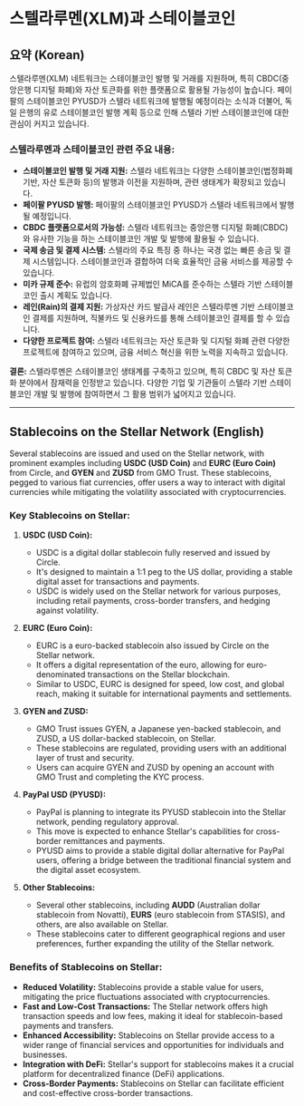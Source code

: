 
# 스텔라루멘(XLM)과 스테이블코인

## 요약 (Korean)

스텔라루멘(XLM) 네트워크는 스테이블코인 발행 및 거래를 지원하며, 특히 CBDC(중앙은행 디지털 화폐)와 자산 토큰화를 위한 플랫폼으로 활용될 가능성이 높습니다. 페이팔의 스테이블코인 PYUSD가 스텔라 네트워크에 발행될 예정이라는 소식과 더불어, 독일 은행의 유로 스테이블코인 발행 계획 등으로 인해 스텔라 기반 스테이블코인에 대한 관심이 커지고 있습니다.

### 스텔라루멘과 스테이블코인 관련 주요 내용:

*   **스테이블코인 발행 및 거래 지원:** 스텔라 네트워크는 다양한 스테이블코인(법정화폐 기반, 자산 토큰화 등)의 발행과 이전을 지원하며, 관련 생태계가 확장되고 있습니다.
*   **페이팔 PYUSD 발행:** 페이팔의 스테이블코인 PYUSD가 스텔라 네트워크에서 발행될 예정입니다.
*   **CBDC 플랫폼으로서의 가능성:** 스텔라 네트워크는 중앙은행 디지털 화폐(CBDC)와 유사한 기능을 하는 스테이블코인 개발 및 발행에 활용될 수 있습니다.
*   **국제 송금 및 결제 시스템:** 스텔라의 주요 특징 중 하나는 국경 없는 빠른 송금 및 결제 시스템입니다. 스테이블코인과 결합하여 더욱 효율적인 금융 서비스를 제공할 수 있습니다.
*   **미카 규제 준수:** 유럽의 암호화폐 규제법인 MiCA를 준수하는 스텔라 기반 스테이블코인 출시 계획도 있습니다.
*   **레인(Rain)의 결제 지원:** 가상자산 카드 발급사 레인은 스텔라루멘 기반 스테이블코인 결제를 지원하며, 직불카드 및 신용카드를 통해 스테이블코인 결제를 할 수 있습니다.
*   **다양한 프로젝트 참여:** 스텔라 네트워크는 자산 토큰화 및 디지털 화폐 관련 다양한 프로젝트에 참여하고 있으며, 금융 서비스 혁신을 위한 노력을 지속하고 있습니다.

**결론:** 스텔라루멘은 스테이블코인 생태계를 구축하고 있으며, 특히 CBDC 및 자산 토큰화 분야에서 잠재력을 인정받고 있습니다. 다양한 기업 및 기관들이 스텔라 기반 스테이블코인 개발 및 발행에 참여하면서 그 활용 범위가 넓어지고 있습니다.

---

## Stablecoins on the Stellar Network (English)

Several stablecoins are issued and used on the Stellar network, with prominent examples including **USDC (USD Coin)** and **EURC (Euro Coin)** from Circle, and **GYEN** and **ZUSD** from GMO Trust. These stablecoins, pegged to various fiat currencies, offer users a way to interact with digital currencies while mitigating the volatility associated with cryptocurrencies.

### Key Stablecoins on Stellar:

1.  **USDC (USD Coin):**
    *   USDC is a digital dollar stablecoin fully reserved and issued by Circle.
    *   It's designed to maintain a 1:1 peg to the US dollar, providing a stable digital asset for transactions and payments.
    *   USDC is widely used on the Stellar network for various purposes, including retail payments, cross-border transfers, and hedging against volatility.

2.  **EURC (Euro Coin):**
    *   EURC is a euro-backed stablecoin also issued by Circle on the Stellar network.
    *   It offers a digital representation of the euro, allowing for euro-denominated transactions on the Stellar blockchain.
    *   Similar to USDC, EURC is designed for speed, low cost, and global reach, making it suitable for international payments and settlements.

3.  **GYEN and ZUSD:**
    *   GMO Trust issues GYEN, a Japanese yen-backed stablecoin, and ZUSD, a US dollar-backed stablecoin, on Stellar.
    *   These stablecoins are regulated, providing users with an additional layer of trust and security.
    *   Users can acquire GYEN and ZUSD by opening an account with GMO Trust and completing the KYC process.

4.  **PayPal USD (PYUSD):**
    *   PayPal is planning to integrate its PYUSD stablecoin into the Stellar network, pending regulatory approval.
    *   This move is expected to enhance Stellar's capabilities for cross-border remittances and payments.
    *   PYUSD aims to provide a stable digital dollar alternative for PayPal users, offering a bridge between the traditional financial system and the digital asset ecosystem.

5.  **Other Stablecoins:**
    *   Several other stablecoins, including **AUDD** (Australian dollar stablecoin from Novatti), **EURS** (euro stablecoin from STASIS), and others, are also available on Stellar.
    *   These stablecoins cater to different geographical regions and user preferences, further expanding the utility of the Stellar network.

### Benefits of Stablecoins on Stellar:

*   **Reduced Volatility:** Stablecoins provide a stable value for users, mitigating the price fluctuations associated with cryptocurrencies.
*   **Fast and Low-Cost Transactions:** The Stellar network offers high transaction speeds and low fees, making it ideal for stablecoin-based payments and transfers.
*   **Enhanced Accessibility:** Stablecoins on Stellar provide access to a wider range of financial services and opportunities for individuals and businesses.
*   **Integration with DeFi:** Stellar's support for stablecoins makes it a crucial platform for decentralized finance (DeFi) applications.
*   **Cross-Border Payments:** Stablecoins on Stellar can facilitate efficient and cost-effective cross-border transactions.
